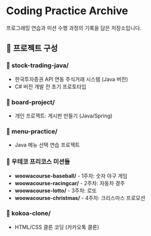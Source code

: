 # Coding Practice Archive

프로그래밍 연습과 미션 수행 과정의 기록을 담은 저장소입니다.

## 🎯 프로젝트 구성

### 🔹 stock-trading-java/
- 한국투자증권 API 연동 주식거래 시스템 (Java 버전)
- C# 버전 개발 전 초기 프로토타입

### 🔹 board-project/
- 개인 프로젝트: 게시판 만들기 (Java/Spring)

### 🔹 menu-practice/
- Java 메뉴 선택 연습 프로젝트

### 🔹 우테코 프리코스 미션들
- **woowacourse-baseball/** - 1주차: 숫자 야구 게임
- **woowacourse-racingcar/** - 2주차: 자동차 경주
- **woowacourse-lotto/** - 3주차: 로또
- **woowacourse-christmas/** - 4주차: 크리스마스 프로모션

### 🔹 kokoa-clone/
- HTML/CSS 클론 코딩 (카카오톡 클론)
